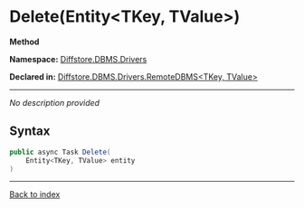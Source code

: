 # Delete(Entity<TKey, TValue>)

**Method**

**Namespace:** [Diffstore.DBMS.Drivers](Diffstore.DBMS.Drivers.md)

**Declared in:** [Diffstore.DBMS.Drivers.RemoteDBMS<TKey, TValue>](Diffstore.DBMS.Drivers.RemoteDBMS{TKey,TValue}.md)

------


*No description provided*

## Syntax

```csharp
public async Task Delete(
	Entity<TKey, TValue> entity
)
```

------

[Back to index](index.md)